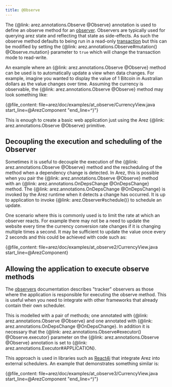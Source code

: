 ```yaml
---
title: @Observe
---
```


The {@link: arez.annotations.Observe @Observe} annotation is used to define an observe method for an
[observer](observers.md). Observers are typically used for querying arez state and reflecting
that state as side-effects. As such the observe method defaults to being run in a read-only
[transaction](transactions.md) but this can be modified by setting the
{@link: arez.annotations.Observe#mutation() @Observe.mutation} parameter to `true` which will change the
transaction mode to read-write.

An example where an {@link: arez.annotations.Observe @Observe} method can be used is to automatically update
a view when data changes. For example, imagine you wanted to display the value of 1 Bitcoin in
Australian dollars as the value changes over time. Assuming the currency is observable, the
{@link: arez.annotations.Observe @Observe} method may look something like:

{@file_content: file=arez/doc/examples/at_observe/CurrencyView.java start_line=@ArezComponent "end_line=^}"}

This is enough to create a basic web application just using the Arez {@link: arez.annotations.Observe @Observe}
primitive.

## Decoupling the execution and scheduling of the Observer

Sometimes it is useful to decouple the execution of the {@link: arez.annotations.Observe @Observe} method and the
rescheduling of the method when a dependency change is detected. In Arez, this is possible when you pair
the {@link: arez.annotations.Observe @Observe} method with an {@link: arez.annotations.OnDepsChange @OnDepsChange} method. The
{@link: arez.annotations.OnDepsChange @OnDepsChange} is invoked by the Arez runtime when it detects a change has occurred.
It is up to application to invoke {@link: arez.Observer#schedule()} to schedule an
update.

One scenario where this is commonly used is to limit the rate at which an observer reacts. For example
there may not be a need to update the website every time the currency conversion rate changes if it is
changing multiple times a second. It may be sufficient to update the value once every 2 seconds and this
could be achieved with code such as:

{@file_content: file=arez/doc/examples/at_observe2/CurrencyView.java start_line=@ArezComponent}

## Allowing the application to execute observe methods

The [observers](observers.md) documentation describes "tracker" observers as those where the application
is responsible for executing the observe method. This is useful when you need to integrate with other
frameworks that already contain their own scheduler.

This is modelled with a pair of methods; one annotated with {@link: arez.annotations.Observe @Observe} and one
annotated with {@link: arez.annotations.OnDepsChange @OnDepsChange}. In addition it is necessary that the
{@link: arez.annotations.Observe#executor() @Observe.executor} parameter on the {@link: arez.annotations.Observe @Observe}
annotation is set to {@link: arez.annotations.Executor#APPLICATION}.

This approach is used in libraries such as [React4j](https://react4j.github.io) that integrate Arez into
external schedulers. An example that demonstrates something similar is:

{@file_content: file=arez/doc/examples/at_observe3/CurrencyView.java start_line=@ArezComponent "end_line=^}"}
